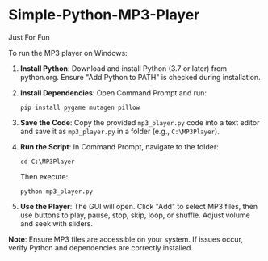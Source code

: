 # Simple-Python-MP3-Player
Just For Fun

To run the MP3 player on Windows:

1. **Install Python**: Download and install Python (3.7 or later) from python.org. Ensure "Add Python to PATH" is checked during installation.

2. **Install Dependencies**: Open Command Prompt and run:
   ```
   pip install pygame mutagen pillow
   ```

3. **Save the Code**: Copy the provided `mp3_player.py` code into a text editor and save it as `mp3_player.py` in a folder (e.g., `C:\MP3Player`).

4. **Run the Script**: In Command Prompt, navigate to the folder:
   ```
   cd C:\MP3Player
   ```
   Then execute:
   ```
   python mp3_player.py
   ```

5. **Use the Player**: The GUI will open. Click "Add" to select MP3 files, then use buttons to play, pause, stop, skip, loop, or shuffle. Adjust volume and seek with sliders.

**Note**: Ensure MP3 files are accessible on your system. If issues occur, verify Python and dependencies are correctly installed.
